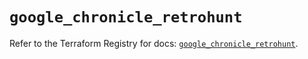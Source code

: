 # `google_chronicle_retrohunt`

Refer to the Terraform Registry for docs: [`google_chronicle_retrohunt`](https://registry.terraform.io/providers/hashicorp/google/6.33.0/docs/resources/chronicle_retrohunt).
